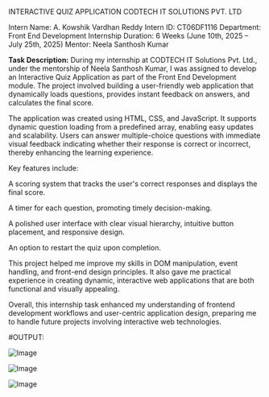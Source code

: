 INTERACTIVE QUIZ APPLICATION
CODTECH IT SOLUTIONS PVT. LTD

Intern Name: A. Kowshik Vardhan Reddy
Intern ID: CT06DF1116
Department: Front End Development
Internship Duration: 6 Weeks (June 10th, 2025 – July 25th, 2025)
Mentor: Neela Santhosh Kumar

**Task Description:**
During my internship at CODTECH IT Solutions Pvt. Ltd., under the mentorship of Neela Santhosh Kumar, I was assigned to develop an Interactive Quiz Application as part of the Front End Development module. The project involved building a user-friendly web application that dynamically loads questions, provides instant feedback on answers, and calculates the final score.

The application was created using HTML, CSS, and JavaScript. It supports dynamic question loading from a predefined array, enabling easy updates and scalability. Users can answer multiple-choice questions with immediate visual feedback indicating whether their response is correct or incorrect, thereby enhancing the learning experience.

Key features include:

A scoring system that tracks the user's correct responses and displays the final score.

A timer for each question, promoting timely decision-making.

A polished user interface with clear visual hierarchy, intuitive button placement, and responsive design.

An option to restart the quiz upon completion.

This project helped me improve my skills in DOM manipulation, event handling, and front-end design principles. It also gave me practical experience in creating dynamic, interactive web applications that are both functional and visually appealing.

Overall, this internship task enhanced my understanding of frontend development workflows and user-centric application design, preparing me to handle future projects involving interactive web technologies.

#OUTPUT:

![Image](https://github.com/user-attachments/assets/20e0e468-eb60-4dc7-aa06-b5ea7db692fe)

![Image](https://github.com/user-attachments/assets/a2980759-76e0-4e87-8477-64b5371c852c)

![Image](https://github.com/user-attachments/assets/879a8406-a6c9-4153-b164-1ee4d7bb293a)
